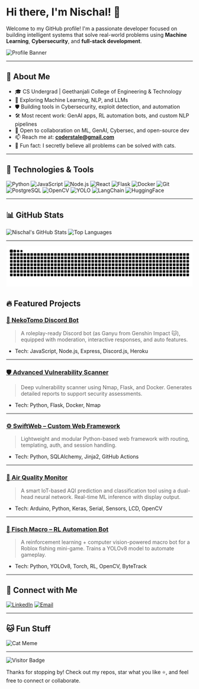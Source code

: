 # Hi there, I'm Nischal! 👋

Welcome to my GitHub profile! I'm a passionate developer focused on building intelligent systems that solve real-world problems using **Machine Learning**, **Cybersecurity**, and **full-stack development**.

![Profile Banner](https://i.pinimg.com/564x/e9/de/ec/e9deec7ff3325fa19263004b4b834087.jpg)

---

## 🚀 About Me

- 🎓 CS Undergrad | Geethanjali College of Engineering & Technology  
- 🤖 Exploring Machine Learning, NLP, and LLMs  
- 🛡️ Building tools in Cybersecurity, exploit detection, and automation  
- 🛠️ Most recent work: GenAI apps, RL automation bots, and custom NLP pipelines  
- 👯 Open to collaboration on ML, GenAI, Cybersec, and open-source dev  
- 📫 Reach me at: **coderstale@gmail.com**  
- 🐾 Fun fact: I secretly believe all problems can be solved with cats.

---

## 🧠 Technologies & Tools

![Python](https://img.shields.io/badge/-Python-000?&logo=python)
![JavaScript](https://img.shields.io/badge/-JavaScript-000?&logo=JavaScript)
![Node.js](https://img.shields.io/badge/-Node.js-000?&logo=node.js)
![React](https://img.shields.io/badge/-React-000?&logo=react)
![Flask](https://img.shields.io/badge/-Flask-000?&logo=flask)
![Docker](https://img.shields.io/badge/-Docker-000?&logo=docker)
![Git](https://img.shields.io/badge/-Git-000?&logo=git)
![PostgreSQL](https://img.shields.io/badge/-PostgreSQL-000?&logo=postgresql)
![OpenCV](https://img.shields.io/badge/-OpenCV-000?&logo=opencv)
![YOLO](https://img.shields.io/badge/-YOLOv8-000?&logo=openai)
![LangChain](https://img.shields.io/badge/-LangChain-000?&logo=openai)
![HuggingFace](https://img.shields.io/badge/-HuggingFace-000?&logo=huggingface)

---

## 📊 GitHub Stats

![Nischal's GitHub Stats](https://github-readme-stats.vercel.app/api?username=coderstale&show_icons=true&theme=radical)
![Top Languages](https://github-readme-stats.vercel.app/api/top-langs/?username=coderstale&layout=compact&theme=radical)

---
![snake gif](https://raw.githubusercontent.com/coderstale/coderstale/output/dist/github-contribution-grid-snake.svg)

## 🔥 Featured Projects

### [💬 NekoTomo Discord Bot](https://github.com/coderstale/nekotomo-bot)
> A roleplay-ready Discord bot (as Ganyu from Genshin Impact 🐱), equipped with moderation, interactive responses, and auto features.
- Tech: JavaScript, Node.js, Express, Discord.js, Heroku

---

### [🛡️ Advanced Vulnerability Scanner](https://github.com/coderstale/advanced_vulnerability_scanner)
> Deep vulnerability scanner using Nmap, Flask, and Docker. Generates detailed reports to support security assessments.
- Tech: Python, Flask, Docker, Nmap

---

### [⚙️ SwiftWeb – Custom Web Framework](https://github.com/coderstale/SwiftWeb)
> Lightweight and modular Python-based web framework with routing, templating, auth, and session handling.
- Tech: Python, SQLAlchemy, Jinja2, GitHub Actions

---

### [🌿 Air Quality Monitor](https://github.com/coderstale/air_quality_monitor)
> A smart IoT-based AQI prediction and classification tool using a dual-head neural network. Real-time ML inference with display output.
- Tech: Arduino, Python, Keras, Serial, Sensors, LCD, OpenCV

---

### [🎣 Fisch Macro – RL Automation Bot](https://github.com/coderstale/fisch-macro)
> A reinforcement learning + computer vision-powered macro bot for a Roblox fishing mini-game. Trains a YOLOv8 model to automate gameplay.
- Tech: Python, YOLOv8, Torch, RL, OpenCV, ByteTrack

---

## 📎 Connect with Me

[![LinkedIn](https://img.shields.io/badge/-LinkedIn-000?&logo=LinkedIn)](https://www.linkedin.com/in/satya-sai-nischal-1894b71b6/)
[![Email](https://img.shields.io/badge/-Email-000?&logo=Gmail)](mailto:coderstale@gmail.com)

---

## 🐱 Fun Stuff

![Cat Meme](https://i.pinimg.com/736x/39/d9/a6/39d9a6cc24bc2294bee5563a9eac3310.jpg)

---

![Visitor Badge](https://visitor-badge.laobi.icu/badge?page_id=coderstale.coderstale)

Thanks for stopping by! Check out my repos, star what you like ⭐, and feel free to connect or collaborate.
